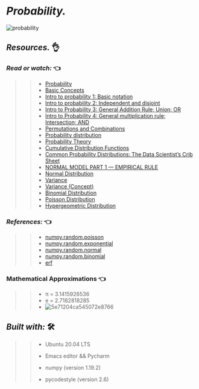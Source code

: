 # *_Probability._*
![probability](https://user-images.githubusercontent.com/85587286/183449129-7b019c00-72c4-4a5a-931b-67bd6d5b2838.gif)

 
## **_Resources._** 👌 

 

### **_Read or watch:_**  👈


>> * [Probability](https://intranet.hbtn.io/rltoken/ZggoiEvv6Yi28ddpDdRf5A)
>> * [Basic Concepts](https://intranet.hbtn.io/rltoken/lvFWzxi6ojQN6kLhQ4t-JQ)
>> * [Intro to probability 1: Basic notation](https://intranet.hbtn.io/rltoken/d3V6VMIBciqUciimA0uG7g)
>> * [Intro to probability 2: Independent and disjoint](https://intranet.hbtn.io/rltoken/q-lZzr4Y2ACNzE-P4W0v1Q)
>> * [Intro to Probability 3: General Addition Rule; Union; OR](https://intranet.hbtn.io/rltoken/_AYQ5zzBgJ8AaZRHUIj4sw)
>> * [Intro to Probability 4: General multiplication rule; Intersection; AND](https://intranet.hbtn.io/rltoken/v5eLcUN_15IraTYt_LmHIA)
>> * [Permutations and Combinations](https://intranet.hbtn.io/rltoken/Kkt4DwrZ5H3LSGePVqt1Aw)
>> * [Probability distribution](https://intranet.hbtn.io/rltoken/42CEUdBffkNdfw0_xtidWw)
>> * [Probability Theory](https://intranet.hbtn.io/rltoken/glMWT7ipDRvhh53zZzv0kA)
>> * [Cumulative Distribution Functions](https://intranet.hbtn.io/rltoken/1rQ3Is5znPPsP__vso935w)
>> * [Common Probability Distributions: The Data Scientist’s Crib Sheet](https://intranet.hbtn.io/rltoken/Igose8HXOpWt_J2bRN7Ipg)
>> * [NORMAL MODEL PART 1 — EMPIRICAL RULE](https://intranet.hbtn.io/rltoken/B1qQQHvRWmWFRYMPEdXmUg)
>> * [Normal Distribution](https://intranet.hbtn.io/rltoken/COhfVdgzwr78gFqWPoj9fQ)
>> * [Variance](https://intranet.hbtn.io/rltoken/dsXzwQ3vLRrmZhy60Ciqyw)
>> * [Variance (Concept)](https://intranet.hbtn.io/rltoken/tvnDhgxyEVovjx68hWTGWA)
>> * [Binomial Distribution](https://intranet.hbtn.io/rltoken/ee8T1XQR0QAlkLjPlCdWRQ)
>> * [Poisson Distribution](https://intranet.hbtn.io/rltoken/56XvG5Sd6HDRVMXiaJiWwQ)
>> * [Hypergeometric Distribution](https://intranet.hbtn.io/rltoken/fg0s82pFqiryvZPeM1UN3Q)

### **_References:_**  👈

>> * [numpy.random.poisson](https://intranet.hbtn.io/rltoken/Ty6s7E372dwjsfBsIW-8Fg)
>> * [numpy.random.exponential](https://intranet.hbtn.io/rltoken/zUv19IaKA46y8NB4Rn8jHA)
>> * [numpy.random.normal](https://intranet.hbtn.io/rltoken/SbCXV5lB5EIKbOF9DgGoGA)
>> * [numpy.random.binomial](https://intranet.hbtn.io/rltoken/GWmcicyS98HIJYMCvhOyZw)
>> * [erf](https://intranet.hbtn.io/rltoken/solZkrICzuv3a6Bbxgpqdg)

### **Mathematical Approximations**  👈

>> *  π = 3.1415926536
>> * e = 2.7182818285
>> * ![5e71204ca545072e8766](https://user-images.githubusercontent.com/85587286/183453358-bec96e04-cbb2-4d26-88b3-a7c72f64dca0.gif)



 

## **_Built with:_** 🛠️

>> * Ubuntu 20.04 LTS
>> 
>> * Emacs editor && Pycharm
>> 
>> * numpy (version 1.19.2) 
>> 
>> * pycodestyle (version 2.6)
